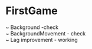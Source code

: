# FirstGame

~ Background -check <br/>
~ BackgroundMovement - check <br/>
~ Lag improvement - working
